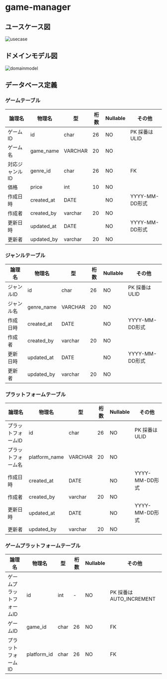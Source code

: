 # game-manager
## ユースケース図
![usecase](https://github.com/renangton/game-manager/assets/97335620/bf52a2ac-94bd-4419-a4d5-2a7f6ed6dcd3)

## ドメインモデル図
![domainmodel](https://github.com/renangton/game-manager/assets/97335620/a96d6887-9a0f-4520-add4-f68433e71895)

## データベース定義
### ゲームテーブル
|論理名|物理名|型|桁数|Nullable|その他|
|---|---|---|---|---|---|
|ゲームID|id|char|26|NO|PK 採番はULID|
|ゲーム名|game_name|VARCHAR|20|NO||
|対応ジャンルID|genre_id|char|26|NO|FK|
|価格|price|int|10|NO||
|作成日時|created_at|DATE||NO|YYYY-MM-DD形式|
|作成者|created_by|varchar|20|NO||
|更新日時|updated_at|DATE||NO|YYYY-MM-DD形式|
|更新者|updated_by|varchar|20|NO||
### ジャンルテーブル
|論理名|物理名|型|桁数|Nullable|その他|
|---|---|---|---|---|---|
|ジャンルID|id|char|26|NO|PK 採番はULID|
|ジャンル名|genre_name|VARCHAR|20|NO||
|作成日時|created_at|DATE||NO|YYYY-MM-DD形式|
|作成者|created_by|varchar|20|NO||
|更新日時|updated_at|DATE||NO|YYYY-MM-DD形式|
|更新者|updated_by|varchar|20|NO||
### プラットフォームテーブル
|論理名|物理名|型|桁数|Nullable|その他|
|---|---|---|---|---|---|
|プラットフォームID|id|char|26|NO|PK 採番はULID|
|プラットフォーム名|platform_name|VARCHAR|20|NO||
|作成日時|created_at|DATE||NO|YYYY-MM-DD形式|
|作成者|created_by|varchar|20|NO||
|更新日時|updated_at|DATE||NO|YYYY-MM-DD形式|
|更新者|updated_by|varchar|20|NO||
### ゲームプラットフォームテーブル
|論理名|物理名|型|桁数|Nullable|その他|
|---|---|---|---|---|---|
|ゲームプラットフォームID|id|int|-|NO|PK 採番はAUTO_INCREMENT|
|ゲームID|game_id|char|26|NO|FK|
|プラットフォームID|platform_id|char|26|NO|FK|
